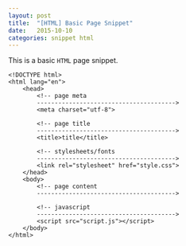 ```yaml
---
layout: post
title:  "[HTML] Basic Page Snippet"
date:   2015-10-10
categories: snippet html
---
```


This is a basic `HTML` page snippet.

    <!DOCTYPE html>
    <html lang="en">
        <head>
            <!-- page meta
            --------------------------------------->
            <meta charset="utf-8">

            <!-- page title
            --------------------------------------->
            <title>title</title>

            <!-- stylesheets/fonts
            --------------------------------------->
            <link rel="stylesheet" href="style.css">
        </head>
        <body>
            <!-- page content
            --------------------------------------->

            <!-- javascript
            --------------------------------------->
            <script src="script.js"></script>
        </body>
    </html>
